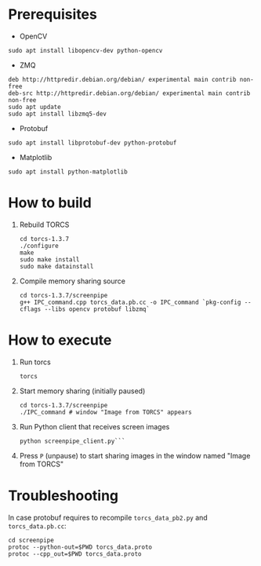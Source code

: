 # Prerequisites

- OpenCV
```
sudo apt install libopencv-dev python-opencv
```

- ZMQ
```
deb http://httpredir.debian.org/debian/ experimental main contrib non-free
deb-src http://httpredir.debian.org/debian/ experimental main contrib non-free
sudo apt update
sudo apt install libzmq5-dev 
```

- Protobuf
```
sudo apt install libprotobuf-dev python-protobuf 
```

- Matplotlib
```
sudo apt install python-matplotlib
```


# How to build
1. Rebuild TORCS
	```
	cd torcs-1.3.7
	./configure
	make
	sudo make install
	sudo make datainstall
	```
2. Compile memory sharing source
	```
	cd torcs-1.3.7/screenpipe
	g++ IPC_command.cpp torcs_data.pb.cc -o IPC_command `pkg-config --cflags --libs opencv protobuf libzmq`
	```

# How to execute
1. Run torcs
	```
	torcs
	```
2. Start memory sharing (initially paused)
	```
	cd torcs-1.3.7/screenpipe
	./IPC_command # window "Image from TORCS" appears
	```
3. Run Python client that receives screen images
	```
	python screenpipe_client.py```
4. Press `P` (unpause) to start sharing images in the window named "Image from TORCS"

# Troubleshooting
In case protobuf requires to recompile `torcs_data_pb2.py` and `torcs_data.pb.cc`:
```
cd screenpipe
protoc --python-out=$PWD torcs_data.proto
protoc --cpp_out=$PWD torcs_data.proto 
```
